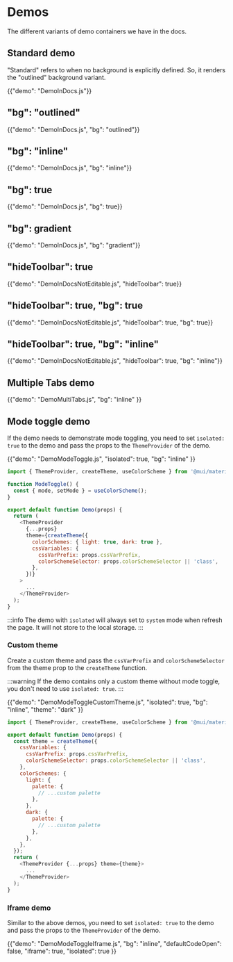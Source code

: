 # Demos

<p class="description">The different variants of demo containers we have in the docs.</p>

## Standard demo

"Standard" refers to when no background is explicitly defined.
So, it renders the "outlined" background variant.

{{"demo": "DemoInDocs.js"}}

## "bg": "outlined"

{{"demo": "DemoInDocs.js", "bg": "outlined"}}

## "bg": "inline"

{{"demo": "DemoInDocs.js", "bg": "inline"}}

## "bg": true

{{"demo": "DemoInDocs.js", "bg": true}}

## "bg": gradient

{{"demo": "DemoInDocs.js", "bg": "gradient"}}

## "hideToolbar": true

{{"demo": "DemoInDocsNotEditable.js", "hideToolbar": true}}

## "hideToolbar": true, "bg": true

{{"demo": "DemoInDocsNotEditable.js", "hideToolbar": true, "bg": true}}

## "hideToolbar": true, "bg": "inline"

{{"demo": "DemoInDocsNotEditable.js", "hideToolbar": true, "bg": "inline"}}

## Multiple Tabs demo

{{"demo": "DemoMultiTabs.js", "bg": "inline" }}

## Mode toggle demo

If the demo needs to demonstrate mode toggling, you need to set `isolated: true` to the demo and pass the props to the `ThemeProvider` of the demo.

{{"demo": "DemoModeToggle.js", "isolated": true, "bg": "inline" }}

```js
import { ThemeProvider, createTheme, useColorScheme } from '@mui/material/styles';

function ModeToggle() {
  const { mode, setMode } = useColorScheme();
}

export default function Demo(props) {
  return (
    <ThemeProvider
      {...props}
      theme={createTheme({
        colorSchemes: { light: true, dark: true },
        cssVariables: {
          cssVarPrefix: props.cssVarPrefix,
          colorSchemeSelector: props.colorSchemeSelector || 'class',
        },
      })}
    >
      ...
    </ThemeProvider>
  );
}
```

:::info
The demo with `isolated` will always set to `system` mode when refresh the page. It will not store to the local storage.
:::

### Custom theme

Create a custom theme and pass the `cssVarPrefix` and `colorSchemeSelector` from the theme prop to the `createTheme` function.

:::warning
If the demo contains only a custom theme without mode toggle, you don't need to use `isolated: true`.
:::

{{"demo": "DemoModeToggleCustomTheme.js", "isolated": true, "bg": "inline", "theme": "dark" }}

```js
import { ThemeProvider, createTheme, useColorScheme } from '@mui/material/styles';

export default function Demo(props) {
  const theme = createTheme({
    cssVariables: {
      cssVarPrefix: props.cssVarPrefix,
      colorSchemeSelector: props.colorSchemeSelector || 'class',
    },
    colorSchemes: {
      light: {
        palette: {
          // ...custom palette
        },
      },
      dark: {
        palette: {
          // ...custom palette
        },
      },
    },
  });
  return (
    <ThemeProvider {...props} theme={theme}>
      ...
    </ThemeProvider>
  );
}
```

### Iframe demo

Similar to the above demos, you need to set `isolated: true` to the demo and pass the props to the `ThemeProvider` of the demo.

{{"demo": "DemoModeToggleIframe.js", "bg": "inline", "defaultCodeOpen": false, "iframe": true, "isolated": true }}
